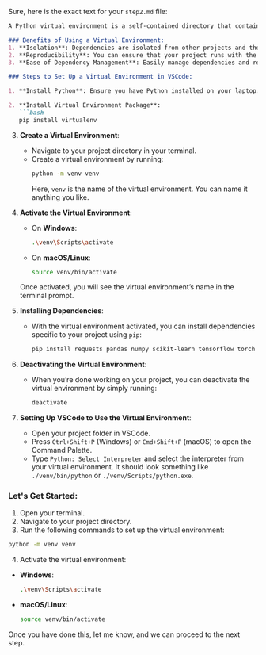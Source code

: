 Sure, here is the exact text for your `step2.md` file:

```markdown
A Python virtual environment is a self-contained directory that contains a Python installation for a particular version of Python, along with a number of additional packages. Using a virtual environment is considered a best practice for Python development because it allows you to manage dependencies for your projects separately. This way, you can have different projects with different dependencies on the same machine without conflicts.

### Benefits of Using a Virtual Environment:
1. **Isolation**: Dependencies are isolated from other projects and the system-wide Python installation.
2. **Reproducibility**: You can ensure that your project runs with the specific versions of packages it needs.
3. **Ease of Dependency Management**: Easily manage dependencies and requirements specific to your project.

### Steps to Set Up a Virtual Environment in VSCode:

1. **Install Python**: Ensure you have Python installed on your laptop. You can download it from [python.org](https://www.python.org/).

2. **Install Virtual Environment Package**:
   ```bash
   pip install virtualenv
   ```

3. **Create a Virtual Environment**:
   - Navigate to your project directory in your terminal.
   - Create a virtual environment by running:
     ```bash
     python -m venv venv
     ```
     Here, `venv` is the name of the virtual environment. You can name it anything you like.

4. **Activate the Virtual Environment**:
   - On **Windows**:
     ```bash
     .\venv\Scripts\activate
     ```
   - On **macOS/Linux**:
     ```bash
     source venv/bin/activate
     ```

   Once activated, you will see the virtual environment’s name in the terminal prompt.

5. **Installing Dependencies**:
   - With the virtual environment activated, you can install dependencies specific to your project using `pip`:
     ```bash
     pip install requests pandas numpy scikit-learn tensorflow torch flask sqlalchemy psycopg2 tweepy yfinance robin_stocks openai
     ```

6. **Deactivating the Virtual Environment**:
   - When you’re done working on your project, you can deactivate the virtual environment by simply running:
     ```bash
     deactivate
     ```

7. **Setting Up VSCode to Use the Virtual Environment**:
   - Open your project folder in VSCode.
   - Press `Ctrl+Shift+P` (Windows) or `Cmd+Shift+P` (macOS) to open the Command Palette.
   - Type `Python: Select Interpreter` and select the interpreter from your virtual environment. It should look something like `./venv/bin/python` or `./venv/Scripts/python.exe`.

### Let's Get Started:
1. Open your terminal.
2. Navigate to your project directory.
3. Run the following commands to set up the virtual environment:

```bash
python -m venv venv
```

4. Activate the virtual environment:

- **Windows**:
  ```bash
  .\venv\Scripts\activate
  ```
- **macOS/Linux**:
  ```bash
  source venv/bin/activate
  ```

Once you have done this, let me know, and we can proceed to the next step.
```

